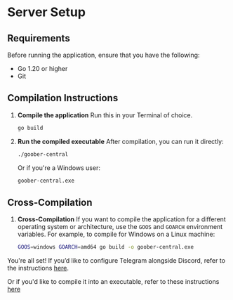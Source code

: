 # Server Setup

## Requirements
Before running the application, ensure that you have the following:

- Go 1.20 or higher
- Git

## Compilation Instructions

1. **Compile the application**
   Run this in your Terminal of choice.
   ```bash
   go build
   ```

3. **Run the compiled executable**
   After compilation, you can run it directly:
   ```bash
   ./goober-central
   ```
   Or if you're a Windows user:
   ```bash
   goober-central.exe
   ```
## Cross-Compilation

1. **Cross-Compilation**
    If you want to compile the application for a different operating system or architecture, use the `GOOS` and `GOARCH` environment variables.
    For example, to compile for Windows on a Linux machine:
   ```bash
   GOOS=windows GOARCH=amd64 go build -o goober-central.exe
   ```
   
You're all set!
If you’d like to configure Telegram alongside Discord, refer to the instructions [here](https://github.com/WhatDidYouExpect/goober-central/blob/master/TELEGRAM.md).

Or if you'd like to compile it into an executable, refer to these instructions [here](https://https://github.com/WhatDidYouExpect/goober-central/blob/master/COMPILING.md)
